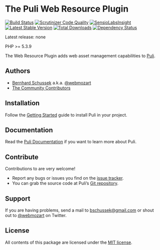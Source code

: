 The Puli Web Resource Plugin
============================

[![Build Status](https://travis-ci.org/puli/web-resource-plugin.svg?branch=master)](https://travis-ci.org/puli/web-resource-plugin)
[![Scrutinizer Code Quality](https://scrutinizer-ci.com/g/puli/web-resource-plugin/badges/quality-score.png?b=master)](https://scrutinizer-ci.com/g/puli/web-resource-plugin/?branch=master)
[![SensioLabsInsight](https://insight.sensiolabs.com/projects/6505ed38-0d0f-4c8d-ac85-f343f8e135a9/mini.png)](https://insight.sensiolabs.com/projects/6505ed38-0d0f-4c8d-ac85-f343f8e135a9)
[![Latest Stable Version](https://poser.pugx.org/puli/web-resource-plugin/v/stable.svg)](https://packagist.org/packages/puli/web-resource-plugin)
[![Total Downloads](https://poser.pugx.org/puli/web-resource-plugin/downloads.svg)](https://packagist.org/packages/puli/web-resource-plugin)
[![Dependency Status](https://www.versioneye.com/php/puli:web-resource-plugin/1.0.0/badge.svg)](https://www.versioneye.com/php/puli:web-resource-plugin/1.0.0)

Latest release: none

PHP >= 5.3.9

The Web Resource Plugin adds web asset management capabilities to [Puli].

Authors
-------

* [Bernhard Schussek] a.k.a. [@webmozart]
* [The Community Contributors]

Installation
------------

Follow the [Getting Started] guide to install Puli in your project.

Documentation
-------------

Read the [Puli Documentation] if you want to learn more about Puli.

Contribute
----------

Contributions to are very welcome!

* Report any bugs or issues you find on the [issue tracker].
* You can grab the source code at Puli’s [Git repository].

Support
-------

If you are having problems, send a mail to bschussek@gmail.com or shout out to
[@webmozart] on Twitter.

License
-------

All contents of this package are licensed under the [MIT license].

[Puli]: http://puli.io
[Bernhard Schussek]: http://webmozarts.com
[The Community Contributors]: https://github.com/puli/web-resource-plugin/graphs/contributors
[Getting Started]: http://docs.puli.io/en/latest/getting-started.html
[Puli Documentation]: http://docs.puli.io/en/latest/index.html
[issue tracker]: https://github.com/puli/issues/issues
[Git repository]: https://github.com/puli/web-resource-plugin
[@webmozart]: https://twitter.com/webmozart
[MIT license]: LICENSE
